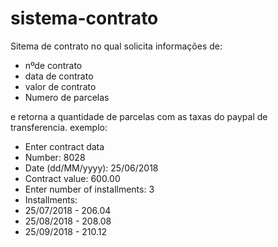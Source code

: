 # sistema-contrato
Sitema de contrato no qual solicita informações de:
- nºde contrato
- data de contrato
- valor de contrato
- Numero de parcelas

e retorna a quantidade de parcelas com as taxas do paypal de transferencia. 
exemplo: 

- Enter contract data
- Number: 8028
- Date (dd/MM/yyyy): 25/06/2018
- Contract value: 600.00
- Enter number of installments: 3
- Installments:
- 25/07/2018 - 206.04
- 25/08/2018 - 208.08
- 25/09/2018 - 210.12
